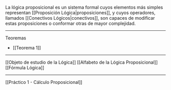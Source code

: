 La lógica proposicional es un sistema formal cuyos elementos más simples representan [[Proposición Lógica|proposiciones]], y cuyos operadores, llamados [[Conectivos Lógicos|conectivos]], son capaces de modificar estas proposiciones o conformar otras de mayor complejidad.
***
Teoremas
- [[Teorema 1]]
***
[[Objeto de estudio de la Lógica]]
[[Alfabeto de la Lógica Proposicional]]
[[Fórmula Lógica]] 
***
[[Práctico 1 - Cálculo Proposicional]] 
